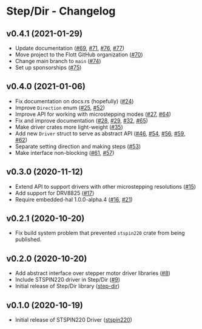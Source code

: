 # Step/Dir - Changelog

## v0.4.1 (2021-01-29)

- Update documentation ([#69], [#71], [#76], [#77])
- Move project to the Flott GitHub organization ([#70])
- Change main branch to `main` ([#74])
- Set up sponsorships ([#75])

[#69]: https://github.com/flott-motion/step-dir/pull/69
[#70]: https://github.com/flott-motion/step-dir/pull/70
[#71]: https://github.com/flott-motion/step-dir/pull/71
[#74]: https://github.com/flott-motion/step-dir/pull/74
[#75]: https://github.com/flott-motion/step-dir/pull/75
[#76]: https://github.com/flott-motion/step-dir/pull/76
[#77]: https://github.com/flott-motion/step-dir/pull/77


## v0.4.0 (2021-01-06)

- Fix documentation on docs.rs (hopefully) ([#24])
- Improve `Direction` enum ([#25], [#52])
- Improve API for working with microstepping modes ([#27], [#64])
- Fix and improve documentation ([#28], [#29], [#32], [#65])
- Make driver crates more light-weight ([#35])
- Add new `Driver` struct to serve as abstract API ([#46], [#54], [#56], [#59], [#62])
- Separate setting direction and making steps ([#53])
- Make interface non-blocking ([#61], [#57])

[#24]: https://github.com/flott-motion/step-dir/pull/24
[#25]: https://github.com/flott-motion/step-dir/pull/25
[#27]: https://github.com/flott-motion/step-dir/pull/27
[#28]: https://github.com/flott-motion/step-dir/pull/28
[#29]: https://github.com/flott-motion/step-dir/pull/29
[#32]: https://github.com/flott-motion/step-dir/pull/32
[#35]: https://github.com/flott-motion/step-dir/pull/35
[#46]: https://github.com/flott-motion/step-dir/pull/46
[#52]: https://github.com/flott-motion/step-dir/pull/52
[#53]: https://github.com/flott-motion/step-dir/pull/53
[#54]: https://github.com/flott-motion/step-dir/pull/54
[#56]: https://github.com/flott-motion/step-dir/pull/56
[#57]: https://github.com/flott-motion/step-dir/pull/57
[#59]: https://github.com/flott-motion/step-dir/pull/59
[#61]: https://github.com/flott-motion/step-dir/pull/61
[#62]: https://github.com/flott-motion/step-dir/pull/62
[#64]: https://github.com/flott-motion/step-dir/pull/64
[#65]: https://github.com/flott-motion/step-dir/pull/65


## v0.3.0 (2020-11-12)

- Extend API to support drivers with other microstepping resolutions ([#15])
- Add support for DRV8825 ([#17])
- Require embedded-hal 1.0.0-alpha.4 ([#16], [#21])

[#15]: https://github.com/flott-motion/step-dir/pull/15
[#16]: https://github.com/flott-motion/step-dir/pull/16
[#17]: https://github.com/flott-motion/step-dir/pull/17
[#21]: https://github.com/flott-motion/step-dir/pull/21


## v0.2.1 (2020-10-20)

- Fix build system problem that prevented `stspin220` crate from being published.


## v0.2.0 (2020-10-20)

- Add abstract interface over stepper motor driver libraries ([#8])
- Include STSPIN220 driver in Step/Dir ([#9])
- Initial release of Step/Dir library ([step-dir])

[#8]: https://github.com/flott-motion/step-dir/pull/8
[#9]: https://github.com/flott-motion/step-dir/pull/9
[step-dir]: https://crates.io/crates/step-dir


## v0.1.0 (2020-10-19)

- Initial release of STSPIN220 Driver ([stspin220])

[stspin220]: https://crates.io/crates/stspin220

